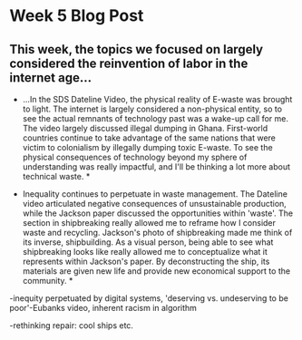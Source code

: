 # Week 5 Blog Post

## This week, the topics we focused on largely considered the reinvention of labor in the internet age...

* ...In the SDS Dateline Video, the physical reality of E-waste was brought to light. The internet is largely considered a non-physical entity, so to see the actual remnants of technology past was a wake-up call for me.  The video largely discussed illegal dumping in Ghana. First-world countries continue to take advantage of the same nations that were victim to colonialism by illegally dumping toxic E-waste. To see the physical consequences of technology beyond my sphere of understanding was really impactful, and I'll be thinking a lot more about technical waste. *

* Inequality continues to perpetuate in waste management. The Dateline video articulated negative consequences of unsustainable production, while the Jackson paper discussed the opportunities within 'waste'. The section in shipbreaking really allowed me to reframe how I consider waste and recycling. Jackson's photo of shipbreaking made me think of its inverse, shipbuilding. As a visual person, being able to see what shipbreaking looks like really allowed me to conceptualize what it represents within Jackson's paper. By deconstructing the ship, its materials are given new life and provide new economical support to the community. *


-inequity perpetuated by digital systems, 'deserving vs. undeserving to be poor'-Eubanks video, inherent racism in algorithm

-rethinking repair: cool ships etc.
